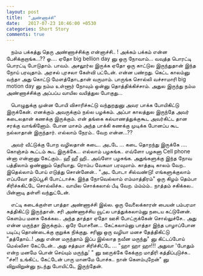 ```yaml
---
layout: post
title:  "அண்ணாச்சி"
date:   2017-07-23 10:46:00 +0530
categories: Short Story
comments: true
---
```


&nbsp;&nbsp;
நம்ம பக்கத்து தெரு அண்ணாச்சிக்கு என்னாச்சி.. ! அக்கம் பக்கம் என்ன பேசிக்குறாங்க…?? ஓ…. ஏதோ big bellion day னு ஒரு நோவாம்… வவுத்த பொரட்டி பொரட்டி போடுதாம். பாவம். அசலூர்ல இருக்க ஏதோ ஒரு காட்டுல இருந்துதான் இந்த நோய் பரவுதாம். அரசல் புரசலா கேள்வி பட்டேன். என்ன பண்றது. கெட்ட காலம்னு வந்தா அது கொட்டு மேளத்தோடதான்  வருமாம். பாருங்க சொல்லி வச்சாமாரி  big motion day னு நம்ம உள்ளூர் நோவும் ஒன்னு தொத்திக்கிச்சாம். அதுல இருந்து நம்ம அண்ணாச்சிக்கு அப்பப்ப வாயில  வயித்துல போகுது...

&nbsp;&nbsp;
பொழுதுக்கு முன்ன போயி விசாரிச்சுட்டு வந்துறதுனு அவர பாக்க போயிகிட்டு இருக்கேன். எனக்கும் அவருக்கும் நல்ல பழக்கம். அப்பா காலத்துல இருந்தே அவர் கடைலதான் கணக்கு இருக்கும். என் தங்கை கல்யாணத்துக்குகூட அவர்கிட்ட தான சரக்கு வாங்கினோம். போன மாசம் அந்த பாக்கி கணக்கு முடிக்க போனப்ப கூட நல்லாதான் இருந்தார். எல்லாம் நேரம்.. வேற என்ன...??

&nbsp;&nbsp;
அவர் வீட்டுக்கு போற வழிலதான் கடை.. அடடே ... கடை தொறந்து இருக்கே .... கொஞ்சம் கூட்டம் கூட இருக்கே... எல்லாம் பழசுங்க.. எவ்ளோ பழசுனா Cell phone ன்னா என்னானு கேட்கும்.. ஹீ ஹீ ஹி..
அவ்ளோ பழசுங்க. அதுங்களுக்கு இந்த நோவ பத்திலாம் ஒண்ணும் தெரியாது. ரொம்ப வேகமா பரவுமாம். காத்தடி காலம் வேற.. இதெல்லாம் போய் எடுத்து சொன்னேன்.. "அட போடா சில்வண்டு! எங்களுக்குலாம் எப்பவோ தடுப்பூசி போட்டாச்சு. இந்த நோவெல்லாம் எம்மாத்திரம்" ஒரு கிழம் தெம்பா சிரிச்சுகிட்டே சொல்லிச்சு.. வாயில சொக்கலால் பீடி வேற. ம்ம்ம்ம்.. நாத்தம் சகிக்கல.. பின்னாடி தள்ளி வந்துட்டேன்.

&nbsp;&nbsp;
எட்டி கடைக்குள்ள பாத்தா அண்ணாச்சி இல்ல. ஒரு வேலைக்காரன் பையன் பம்பரமா சுத்திகிட்டு இருந்தான். சரி அண்ணாச்சிய வூட்ல பாத்துக்கலாம்னு நடைய கட்டுனேன். கெளம்ப மனசு கேக்கல.. அந்த தாத்தா ஏதோ ஊசி போட்ருக்கேன் சொல்லுச்சே.. அது என்ன மருந்தா இருக்கும்.. ஒரே யோசனை... கேட்கலாம்னு பாத்தா இந்த பாழாப்போன படிப்பு தொண்டைக்கு குறுக்க நிக்குது. சரினு ஒரு வழியா மனச தேத்திகிட்டு "தத்தோய்..! அது என்ன மருந்தாம் இப்ப இல்லாத நவீன மருந்து" னு கிட்டப்போய் மெல்லிசா கேட்டேன்.. அது சத்தமா சிரிச்சிட்டே ... "ஹா ஹா ஹா!!! அதுவா 'போதும் என்ற மனமே பொன் செய்யும் மருந்து' " னு ஊருக்கே கேக்குற மாதிரி கத்திப்புடுச்சு.. "ச்ச!! உங்கிட்ட கேட்டேன் பாரு மானமே போச்சு.. நான் கெளம்புறேன்" னு விறுவிறுன்னு நடந்து போயிட்டே இருந்தேன்.


